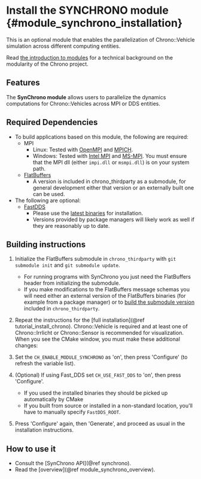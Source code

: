 Install the SYNCHRONO module   {#module_synchrono_installation}
===============================

This is an optional module that enables the parallelization of Chrono::Vehicle simulation across different computing entities.

Read [the introduction to modules](modularity.html) for a technical
background on the modularity of the Chrono project.


## Features

The **SynChrono module** allows users to parallelize the dynamics computations for Chrono::Vehicles across MPI or DDS entities.


## Required Dependencies

- To build applications based on this module, the following are required:
  * MPI
    - Linux: Tested with [OpenMPI](https://www.open-mpi.org/) and [MPICH](https://www.mpich.org/).
    - Windows: Tested with [Intel MPI](https://software.intel.com/en-us/mpi-library/choose-download/windows) and [MS-MPI](https://docs.microsoft.com/en-us/message-passing-interface/microsoft-mpi). You must ensure that the MPI dll (either `impi.dll` or `msmpi.dll`) is on your system path. 
  * [FlatBuffers](http://google.github.io/flatbuffers/) 
    - A version is included in chrono_thirdparty as a submodule, for general development either that version or an externally built one can be used.
- The following are optional:
  * [FastDDS](https://fast-dds.docs.eprosima.com/en/latest/)
    - Please use the [latest binaries](https://www.eprosima.com/component/ars/releases/eprosima-fast-dds?Itemid=0) for installation.
    - Versions provided by package managers will likely work as well if they are reasonably up to date.

## Building instructions

1. Initialize the FlatBuffers submodule in `chrono_thirdparty` with `git submodule init` and `git submodule update`. 
    - For running programs with SynChrono you just need the FlatBuffers header from initializing the submodule.
    - If you make modifications to the FlatBuffers message schemas you will need either an external version of the FlatBuffers binaries (for example from a package manager) or to [build the submodule version](https://google.github.io/flatbuffers/flatbuffers_guide_building.html) included in `chrono_thirdparty`.

2. Repeat the instructions for the [full installation](@ref tutorial_install_chrono). Chrono::Vehicle is required and at least one of Chrono::Irrlicht or Chrono::Sensor is recommended for visualization. When you see the CMake window, you must make these additional changes:

3. Set the `CH_ENABLE_MODULE_SYNCHRONO` as 'on', then press 'Configure' (to refresh the variable list).

4. (Optional) If using Fast_DDS set `CH_USE_FAST_DDS` to 'on', then press 'Configure'. 
    - If you used the installed binaries they should be picked up automatically by CMake
    - If you built from source or installed in a non-standard location, you'll have to manually specify `FastDDS_ROOT`.

5. Press 'Configure' again, then 'Generate', and proceed as usual in the installation instructions.


## How to use it

- Consult the [SynChrono API](@ref synchrono).
- Read the [overview](@ref module_synchrono_overview).
